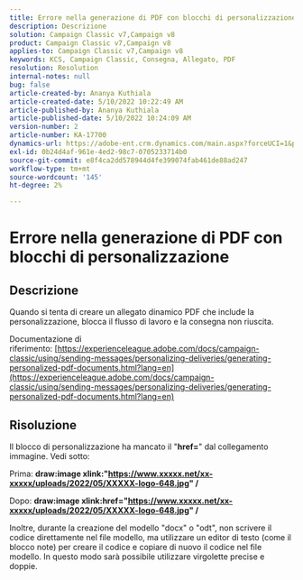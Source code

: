 ```yaml
---
title: Errore nella generazione di PDF con blocchi di personalizzazione
description: Descrizione
solution: Campaign Classic v7,Campaign v8
product: Campaign Classic v7,Campaign v8
applies-to: Campaign Classic v7,Campaign v8
keywords: KCS, Campaign Classic, Consegna, Allegato, PDF
resolution: Resolution
internal-notes: null
bug: false
article-created-by: Ananya Kuthiala
article-created-date: 5/10/2022 10:22:49 AM
article-published-by: Ananya Kuthiala
article-published-date: 5/10/2022 10:24:09 AM
version-number: 2
article-number: KA-17700
dynamics-url: https://adobe-ent.crm.dynamics.com/main.aspx?forceUCI=1&pagetype=entityrecord&etn=knowledgearticle&id=093ce123-4bd0-ec11-a7b5-0022480a8e40
exl-id: 0b24d4af-961e-4ed2-98c7-0705233714b0
source-git-commit: e8f4ca2dd578944d4fe399074fab461de88ad247
workflow-type: tm+mt
source-wordcount: '145'
ht-degree: 2%

---
```


# Errore nella generazione di PDF con blocchi di personalizzazione

## Descrizione


Quando si tenta di creare un allegato dinamico PDF che include la personalizzazione, blocca il flusso di lavoro e la consegna non riuscita.

Documentazione di riferimento: [https://experienceleague.adobe.com/docs/campaign-classic/using/sending-messages/personalizing-deliveries/generating-personalized-pdf-documents.html?lang=en](https://experienceleague.adobe.com/docs/campaign-classic/using/sending-messages/personalizing-deliveries/generating-personalized-pdf-documents.html?lang=en)


## Risoluzione


Il blocco di personalizzazione ha mancato il &quot;<b>href=</b>&quot; dal collegamento immagine. Vedi sotto:

Prima:
<b>draw:image xlink:&quot;https://www.xxxxx.net/xx-xxxxx/uploads/2022/05/XXXXX-logo-648.jpg&quot; /</b>

Dopo:
<b>draw:image xlink:href=&quot;https://www.xxxxx.net/xx-xxxxx/uploads/2022/05/XXXXX-logo-648.jpg&quot; /</b>

Inoltre, durante la creazione del modello &quot;docx&quot; o &quot;odt&quot;, non scrivere il codice direttamente nel file modello, ma utilizzare un editor di testo (come il blocco note) per creare il codice e copiare di nuovo il codice nel file modello. In questo modo sarà possibile utilizzare virgolette precise e doppie.
